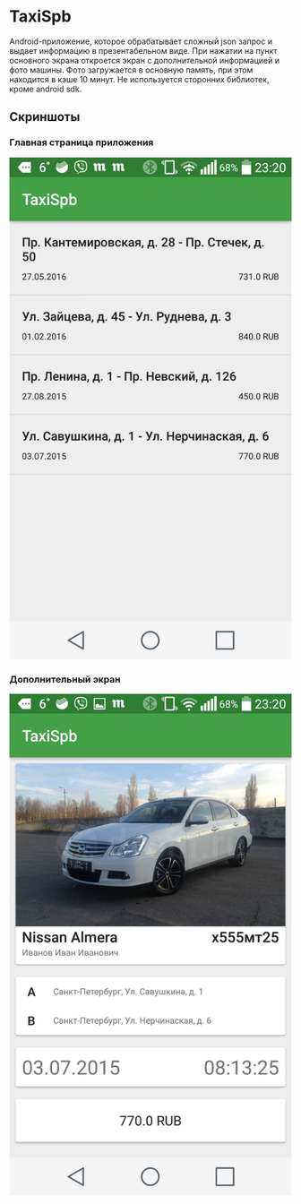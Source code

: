 # TaxiSpb

Android-приложение, которое обрабатывает сложный json запрос и выдает информацию в презентабельном виде. При нажатии на пункт основного экрана откроется экран с дополнительной информацией и фото машины. Фото загружается в основную память, при этом находится в кэше 10 минут. Не используется сторонних библиотек, кроме android sdk. 

## Скриншоты 


### Главная страница приложения
![main screen](/screenshots/main_screen.png)

### Дополнительный экран
![main screen](/screenshots/info_screen.png)
